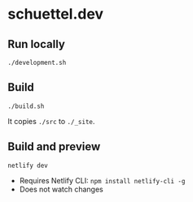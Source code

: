 # schuettel.dev

## Run locally

```shell
./development.sh
```

## Build

```shell
./build.sh
```

It copies `./src` to `./_site`.

## Build and preview

```shell
netlify dev
```

* Requires Netlify CLI: `npm install netlify-cli -g`
* Does not watch changes
